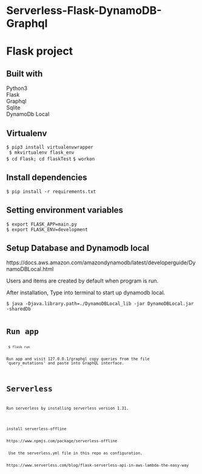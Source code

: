 # Serverless-Flask-DynamoDB-Graphql

<h1>Flask project</h1>
<h2>Built with</h2>

Python3\
Flask\
Graphql\
Sqlite\
DynamoDb Local


<h2>Virtualenv</h2>

<code>$ pip3 install virtualenvwrapper</code>\
<code> $ mkvirtualenv flask_env</code>\
<code>$ cd Flask; cd flaskTest</code>
<code>$ workon <yourvirtualenvname></code>


<h2>Install dependencies</h2>

<code>$ pip install -r requirements.txt</code>

<h2>Setting environment variables</h2>

<code>$ export FLASK_APP=main.py</code>\
<code>$ export FLASK_ENV=development</code>


<h2>Setup Database and Dynamodb local</h2>
https://docs.aws.amazon.com/amazondynamodb/latest/developerguide/DynamoDBLocal.html

<p>Users and items are created by default when program is run.</p>
<p>After installation, Type into terminal to start up dynamodb local.</p>
<code>$ java -Djava.library.path=./DynamoDBLocal_lib -jar DynamoDBLocal.jar -sharedDb<code>

<h1>Run app</h1>
<code> $ flask run </code>

Run app and visit 127.0.0.1/graphql
copy queries from the file 'query_mutations' and paste into GraphQL interface. 

<h1>Serverless</h1>
<p>Run serverless by installing serverless version 1.31.</p>

<p>install serverless-offline</p>
https://www.npmjs.com/package/serverless-offline
  
<p> Use the serverless.yml file in this repo as configuration.</p>
https://www.serverless.com/blog/flask-serverless-api-in-aws-lambda-the-easy-way

  
  
  
  
  
  
